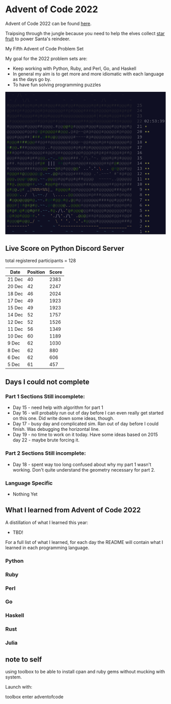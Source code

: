 # Advent of Code 2022

Advent of Code 2022 can be found [here](https://adventofcode.com/2022).

Traipsing through the jungle because you need to help the elves collect [star fruit](https://en.wikipedia.org/wiki/Carambola) to power Santa's reindeer. 

My Fifth Advent of Code Problem Set

My goal for the 2022 problem sets are:

- Keep working with Python, Ruby, and Perl, Go, and Haskell
- In general my aim is to get more and more idiomatic with each language as the days go by.
- To have fun solving programming puzzles

![2022 stars](https://github.com/djotaku/adventofcode/blob/1800d25f36c8c860ab85a545d3f6750c7accaa28/screenshots/2022/2022_20221221.png)


## Live Score on Python Discord Server

total registered participants = 128

| Date    | Position | Score |
|---------| -------- | ----- |
| 21 Dec  | 40       | 2383  |
| 20 Dec  | 42       | 2247  |
| 18 Dec  | 46       | 2024  |
| 17 Dec  | 49       | 1923  |
| 15 Dec  | 49       | 1923  |
| 14 Dec  | 52       | 1757  |
| 12 Dec  | 52       | 1526  |
| 11 Dec  | 56       | 1349  |
| 10 Dec  | 60       | 1189  |   
| 9 Dec   | 62       | 1030  |
| 8 Dec   | 62       | 880   |
| 6 Dec   | 62       | 606   |
| 5 Dec   |    61    |  457  |

## Days I could not complete
### Part 1 Sections Still incomplete:
- Day 15 - need help with algorithm for part 1
- Day 16 - will probably run out of day before I can even really get started on this one. Did write down some ideas, though.
- Day 17 - busy day and complicated sim.  Ran out of day before I could finish. Was debugging the horizontal line.
- Day 19 - no time to work on it today. Have some ideas based on 2015 day 22 - maybe brute forcing it.
### Part 2 Sections Still incomplete:
- Day 18 - spent way too long confused about why my part 1 wasn't working. Don't quite understand the geometry necessary for part 2.
### Language Specific
- Nothing Yet
## What I learned from Advent of Code 2022

A distillation of what I learned this year:
- TBD!


For a full list of what I learned, for each day the README will contain what I learned in each programming language.

### Python

### Ruby

### Perl

### Go

### Haskell

### Rust

### Julia

## note to self

using toolbox to be able to install cpan and ruby gems without mucking with system.

Launch with:

toolbox enter adventofcode
